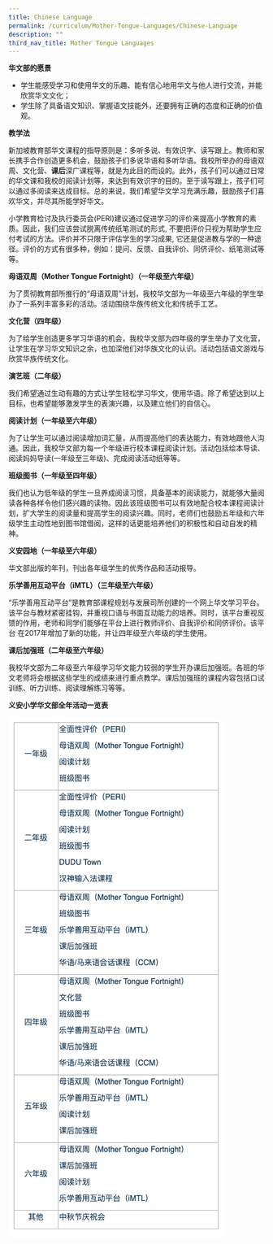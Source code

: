 ```yaml
---
title: Chinese Language
permalink: /curriculum/Mother-Tongue-Languages/Chinese-Language
description: ""
third_nav_title: Mother Tongue Languages
---
```

**华文部的愿景**

  

*   学生能感受学习和使用华文的乐趣、能有信心地用华文与他人进行交流，并能欣赏华文文化；
*   学生除了具备语文知识、掌握语文技能外，还要拥有正确的态度和正确的价值观。

  

**教学法**

  

新加坡教育部华文课程的指导原则是：多听多说、有效识字、读写跟上。教师和家长携手合作创造更多机会，鼓励孩子们多说华语和多听华语。我校所举办的母语双周、文化营、**课后**深广课程等，就是为此目的而设的。此外，孩子们可以通过日常的华文课和我校的阅读计划等，来达到有效识字的目的。至于读写跟上，孩子们可 以通过多阅读来达成目标。总的来说，我们希望华文学习充满乐趣，鼓励孩子们喜欢华文，并尽其所能学好华文。

  

小学教育检讨及执行委员会(PERI)建议通过促进学习的评价来提高小学教育的素质。因此，我们应该尝试脱离传统纸笔测试的形式, 不要把评价只视为帮助学生应付考试的方法。评价并不只限于评估学生的学习成果, 它还是促进教与学的一种途径。评价的方式有很多种，例如：提问、反馈、自我评价、同侪评价、纸笔测试等等。

  

  

**母语双周（Mother Tongue Fortnight）（一年级至六年级）**

  

为了贯彻教育部所推行的“母语双周”计划，我校华文部为一年级至六年级的学生举办了一系列丰富多彩的活动。活动围绕华族传统文化和传统手工艺。

  

**文化营（四年级）**

  

为了给学生创造更多学习华语的机会，我校华文部为四年级的学生举办了文化营，让学生在学习华文知识之余，也加深他们对华族文化的认识。活动包括语文游戏与欣赏华族传统文化。

  

**演艺班（二年级）**

  

我们希望通过生动有趣的方式让学生轻松学习华文，使用华语。除了希望达到以上目标，也希望能够激发学生的表演兴趣，以及建立他们的自信心。

  

**阅读计划（一年级至六年级）**

  

为了让学生可以通过阅读增加词汇量，从而提高他们的表达能力，有效地跟他人沟通。因此，我校华文部为每一个年级进行校本课程阅读计划。活动包括绘本导读、阅读妈妈导读(一年级至三年级)、完成阅读活动纸等等。

  

**班级图书（一年级至四年级）**

  

我们也认为低年级的学生一旦养成阅读习惯，具备基本的阅读能力，就能够大量阅读各种各样令他们感兴趣的读物。因此该班级图书可以有效地配合校本课程阅读计划，扩大学生的阅读量和提高学生的阅读兴趣。同时，老师们也鼓励五年级和六年级学生主动性地到图书馆借阅，这样的话更能培养他们的积极性和自动自发的精神。

  

**义安园地（一年级至六年级）**

  

华文部出版的年刊，刊出各年级学生的优秀作品和活动报导。

  

  

**乐学善用互动平台（iMTL）（三年级至六年级）**

  

“乐学善用互动平台”是教育部课程规划与发展司所创建的一个网上华文学习平台。该平台与教材紧密挂钩，并重视口语与书面互动能力的培养。同时，该平台重视反馈的作用，老师和同学们能够在平台上进行教师评价、自我评价和同侪评价。该平台 在2017年增加了新的功能，并让四年级至六年级的学生使用。

  

  

**课后加强班（二年级至六年级）**

  

我校华文部为二年级至六年级学习华文能力较弱的学生开办课后加强班。各班的华文老师将会根据这些学生的成绩来进行重点教学。课后加强班的课程内容包括口试训练、听力训练、阅读理解练习等等。

  

  

**义安小学华文部全年活动一览表**

![](/images/chinese.png)